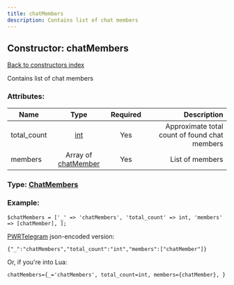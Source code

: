 ```yaml
---
title: chatMembers
description: Contains list of chat members
---
```

## Constructor: chatMembers  
[Back to constructors index](index.md)



Contains list of chat members

### Attributes:

| Name     |    Type       | Required | Description |
|----------|:-------------:|:--------:|------------:|
|total\_count|[int](../types/int.md) | Yes|Approximate total count of found chat members|
|members|Array of [chatMember](../constructors/chatMember.md) | Yes|List of members|



### Type: [ChatMembers](../types/ChatMembers.md)


### Example:

```
$chatMembers = ['_' => 'chatMembers', 'total_count' => int, 'members' => [chatMember], ];
```  

[PWRTelegram](https://pwrtelegram.xyz) json-encoded version:

```
{"_":"chatMembers","total_count":"int","members":["chatMember"]}
```


Or, if you're into Lua:  


```
chatMembers={_='chatMembers', total_count=int, members={chatMember}, }

```


